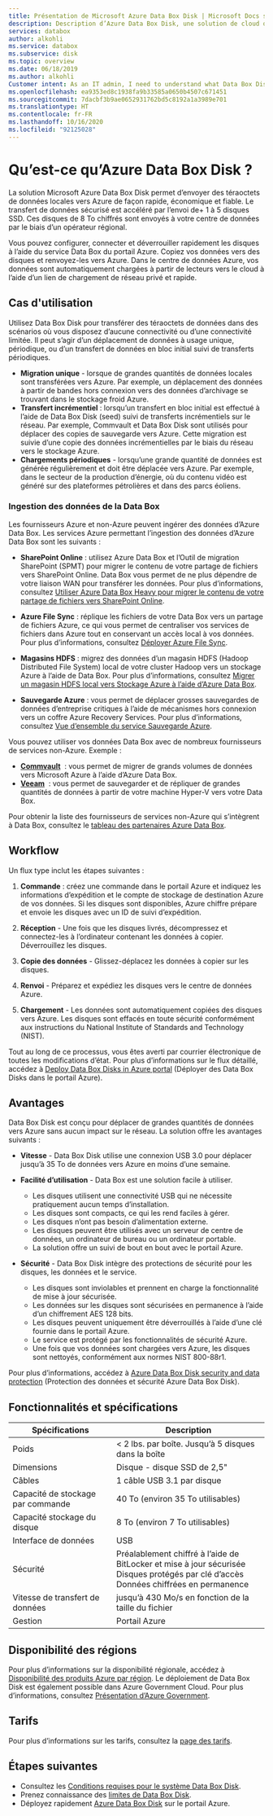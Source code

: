 ```yaml
---
title: Présentation de Microsoft Azure Data Box Disk | Microsoft Docs sur les données
description: Description d’Azure Data Box Disk, une solution de cloud qui vous permet de transférer de grandes quantités de données dans Azure
services: databox
author: alkohli
ms.service: databox
ms.subservice: disk
ms.topic: overview
ms.date: 06/18/2019
ms.author: alkohli
Customer intent: As an IT admin, I need to understand what Data Box Disk is and how it works so I can use it to import on-premises data into Azure.
ms.openlocfilehash: ea9353ed8c1938fa9b33585a0650b4507c671451
ms.sourcegitcommit: 7dacbf3b9ae0652931762bd5c8192a1a3989e701
ms.translationtype: HT
ms.contentlocale: fr-FR
ms.lasthandoff: 10/16/2020
ms.locfileid: "92125028"
---
```

# <a name="what-is-azure-data-box-disk"></a>Qu’est-ce qu’Azure Data Box Disk ?

La solution Microsoft Azure Data Box Disk permet d’envoyer des téraoctets de données locales vers Azure de façon rapide, économique et fiable. Le transfert de données sécurisé est accéléré par l’envoi de+ 1 à 5 disques SSD. Ces disques de 8 To chiffrés sont envoyés à votre centre de données par le biais d’un opérateur régional.

Vous pouvez configurer, connecter et déverrouiller rapidement les disques à l’aide du service Data Box du portail Azure. Copiez vos données vers des disques et renvoyez-les vers Azure. Dans le centre de données Azure, vos données sont automatiquement chargées à partir de lecteurs vers le cloud à l’aide d’un lien de chargement de réseau privé et rapide.

## <a name="use-cases"></a>Cas d'utilisation

Utilisez Data Box Disk pour transférer des téraoctets de données dans des scénarios où vous disposez d’aucune connectivité ou d’une connectivité limitée. Il peut s’agir d’un déplacement de données à usage unique, périodique, ou d’un transfert de données en bloc initial suivi de transferts périodiques.

- **Migration unique** - lorsque de grandes quantités de données locales sont transférées vers Azure. Par exemple, un déplacement des données à partir de bandes hors connexion vers des données d’archivage se trouvant dans le stockage froid Azure.
- **Transfert incrémentiel** : lorsqu’un transfert en bloc initial est effectué à l’aide de Data Box Disk (seed) suivi de transferts incrémentiels sur le réseau. Par exemple, Commvault et Data Box Disk sont utilisés pour déplacer des copies de sauvegarde vers Azure. Cette migration est suivie d’une copie des données incrémentielles par le biais du réseau vers le stockage Azure.
- **Chargements périodiques** - lorsqu’une grande quantité de données est générée régulièrement et doit être déplacée vers Azure. Par exemple, dans le secteur de la production d’énergie, où du contenu vidéo est généré sur des plateformes pétrolières et dans des parcs éoliens.

### <a name="ingestion-of-data-from-data-box"></a>Ingestion des données de la Data Box

Les fournisseurs Azure et non-Azure peuvent ingérer des données d’Azure Data Box. Les services Azure permettant l’ingestion des données d’Azure Data Box sont les suivants :

- **SharePoint Online** : utilisez Azure Data Box et l’Outil de migration SharePoint (SPMT) pour migrer le contenu de votre partage de fichiers vers SharePoint Online. Data Box vous permet de ne plus dépendre de votre liaison WAN pour transférer les données. Pour plus d’informations, consultez [Utiliser Azure Data Box Heavy pour migrer le contenu de votre partage de fichiers vers SharePoint Online](data-box-heavy-migrate-spo.md).

- **Azure File Sync** : réplique les fichiers de votre Data Box vers un partage de fichiers Azure, ce qui vous permet de centraliser vos services de fichiers dans Azure tout en conservant un accès local à vos données. Pour plus d’informations, consultez [Déployer Azure File Sync](../storage/files/storage-sync-files-deployment-guide.md).

- **Magasins HDFS** : migrez des données d’un magasin HDFS (Hadoop Distributed File System) local de votre cluster Hadoop vers un stockage Azure à l’aide de Data Box. Pour plus d’informations, consultez [Migrer un magasin HDFS local vers Stockage Azure à l’aide d’Azure Data Box](../storage/blobs/data-lake-storage-migrate-on-premises-hdfs-cluster.md).

- **Sauvegarde Azure** : vous permet de déplacer grosses sauvegardes de données d’entreprise critiques à l’aide de mécanismes hors connexion vers un coffre Azure Recovery Services. Pour plus d’informations, consultez [Vue d’ensemble du service Sauvegarde Azure](../backup/backup-overview.md).

Vous pouvez utiliser vos données Data Box avec de nombreux fournisseurs de services non-Azure. Exemple :

- **[Commvault](http://documentation.commvault.com/commvault/v11/article?p=97276.htm)**  : vous permet de migrer de grands volumes de données vers Microsoft Azure à l’aide d’Azure Data Box.
- **[Veeam](https://helpcenter.veeam.com/docs/backup/hyperv/osr_adding_data_box.html?ver=100)**  : vous permet de sauvegarder et de répliquer de grandes quantités de données à partir de votre machine Hyper-V vers votre Data Box.

Pour obtenir la liste des fournisseurs de services non-Azure qui s’intègrent à Data Box, consultez le [tableau des partenaires Azure Data Box](https://cloudchampions.blob.core.windows.net/db-partners/PartnersTable.pdf).

## <a name="the-workflow"></a>Workflow

Un flux type inclut les étapes suivantes :

1. **Commande** : créez une commande dans le portail Azure et indiquez les informations d’expédition et le compte de stockage de destination Azure de vos données. Si les disques sont disponibles, Azure chiffre prépare et envoie les disques avec un ID de suivi d’expédition.

2. **Réception** - Une fois que les disques livrés, décompressez et connectez-les à l’ordinateur contenant les données à copier. Déverrouillez les disques.

3. **Copie des données** - Glissez-déplacez les données à copier sur les disques.

4. **Renvoi** - Préparez et expédiez les disques vers le centre de données Azure.

5. **Chargement** - Les données sont automatiquement copiées des disques vers Azure. Les disques sont effacés en toute sécurité conformément aux instructions du National Institute of Standards and Technology (NIST).

Tout au long de ce processus, vous êtes averti par courrier électronique de toutes les modifications d’état. Pour plus d’informations sur le flux détaillé, accédez à [Deploy Data Box Disks in Azure portal](data-box-disk-quickstart-portal.md) (Déployer des Data Box Disks dans le portail Azure).

## <a name="benefits"></a>Avantages

Data Box Disk est conçu pour déplacer de grandes quantités de données vers Azure sans aucun impact sur le réseau. La solution offre les avantages suivants :

- **Vitesse** - Data Box Disk utilise une connexion USB 3.0 pour déplacer jusqu’à 35 To de données vers Azure en moins d’une semaine.

- **Facilité d’utilisation** - Data Box est une solution facile à utiliser.

  - Les disques utilisent une connectivité USB qui ne nécessite pratiquement aucun temps d’installation.
  - Les disques sont compacts, ce qui les rend faciles à gérer.
  - Les disques n’ont pas besoin d’alimentation externe.
  - Les disques peuvent être utilisés avec un serveur de centre de données, un ordinateur de bureau ou un ordinateur portable.
  - La solution offre un suivi de bout en bout avec le portail Azure.

- **Sécurité** - Data Box Disk intègre des protections de sécurité pour les disques, les données et le service.
  - Les disques sont inviolables et prennent en charge la fonctionnalité de mise à jour sécurisée.
  - Les données sur les disques sont sécurisées en permanence à l’aide d’un chiffrement AES 128 bits.
  - Les disques peuvent uniquement être déverrouillés à l’aide d’une clé fournie dans le portail Azure.
  - Le service est protégé par les fonctionnalités de sécurité Azure.
  - Une fois que vos données sont chargées vers Azure, les disques sont nettoyés, conformément aux normes NIST 800-88r1.  

Pour plus d’informations, accédez à [Azure Data Box Disk security and data protection](data-box-disk-security.md) (Protection des données et sécurité Azure Data Box Disk).

## <a name="features-and-specifications"></a>Fonctionnalités et spécifications

| Spécifications                                          | Description              |
|---------------------------------------------------------|--------------------------|
| Poids                                                  | < 2 lbs. par boîte. Jusqu’à 5 disques dans la boîte                |
| Dimensions                                              | Disque - disque SSD de 2,5" |
| Câbles                                                  | 1 câble USB 3.1 par disque|
| Capacité de stockage par commande                              | 40 To (environ 35 To utilisables)|
| Capacité stockage du disque                                   | 8 To (environ 7 To utilisables)|
| Interface de données                                          | USB   |
| Sécurité                                                | Préalablement chiffré à l’aide de BitLocker et mise à jour sécurisée <br> Disques protégés par clé d’accès <br> Données chiffrées en permanence  |
| Vitesse de transfert de données                                      | jusqu’à 430 Mo/s en fonction de la taille du fichier      |
|Gestion                                               | Portail Azure |

## <a name="region-availability"></a>Disponibilité des régions

Pour plus d’informations sur la disponibilité régionale, accédez à [Disponibilité des produits Azure par région](https://azure.microsoft.com/global-infrastructure/services/?products=databox&regions=all). Le déploiement de Data Box Disk est également possible dans Azure Government Cloud. Pour plus d’informations, consultez [Présentation d’Azure Government](../azure-government/documentation-government-welcome.md).

## <a name="pricing"></a>Tarifs

Pour plus d’informations sur les tarifs, consultez la [page des tarifs](https://azure.microsoft.com/pricing/details/databox/disk/).

## <a name="next-steps"></a>Étapes suivantes

- Consultez les [Conditions requises pour le système Data Box Disk](data-box-disk-system-requirements.md).
- Prenez connaissance des [limites de Data Box Disk](data-box-disk-limits.md).
- Déployez rapidement [Azure Data Box Disk](data-box-disk-quickstart-portal.md) sur le portail Azure.